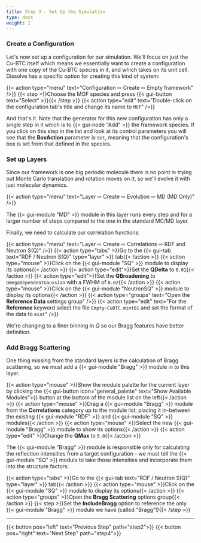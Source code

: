 ```yaml
---
title: Step 3 - Set Up the Simulation
type: docs
weight: 1
---
```


### Create a Configuration

Let's now set up a configuration for our simulation. We'll focus on just the Cu-BTC itself which means we essentially want to create a configuration with one copy of the Cu-BTC species in it, and which takes on its unit cell. Dissolve has a specific option for creating this kind of system:

{{< action type="menu" text="Configuration &#8680; Create &#8680; Empty framework" />}}
{{< step >}}Choose the MOF species and press {{< gui-button text="Select" >}}{{< /step >}}
{{< action type="edit" text="Double-click on the configuration tab's title and change its name to `MOF`" />}}

And that's it. Note that the generator for this new configuration has only a single step in it which is to {{< gui-node "Add" >}} the framework species. If you click on this step in the list and look at its control parameters you will see that the **BoxAction** parameter is `Set`, meaning that the configuration's box is set from that defined in the species.

### Set up Layers

Since our framework is one big periodic molecule there is no point in trying out Monte Carlo translation and rotation moves on it, so we'll evolve it with just molecular dynamics.

{{< action type="menu" text="Layer &#8680; Create &#8680; Evolution &#8680; MD (MD Only)" />}}

The {{< gui-module "MD" >}} module in this layer runs every step and for a larger number of steps compared to the one in the standard MC/MD layer.

Finally, we need to calculate our correlation functions:

{{< action type="menu" text="Layer &#8680; Create &#8680; Correlations &#8680; RDF and Neutron S(Q)" />}}
{{< action type="tabs" >}}Go to the {{< gui-tab text="RDF / Neutron S(Q)" type="layer" >}} tab{{< /action >}}
{{< action type="mouse" >}}Click on the {{< gui-module "SQ" >}} module to display its options{{< /action >}}
{{< action type="edit">}}Set the **QDelta** to `0.01`{{< /action >}}
{{< action type="edit">}}Set the **QBroadening** to `OmegaDependentGaussian` with a FWHM of `0.02`{{< /action >}}
{{< action type="mouse" >}}Click on the {{< gui-module "NeutronSQ" >}} module to display its options{{< /action >}}
{{< action type="groups" text="Open the **Reference Data** settings group" />}}
{{< action type="edit" text="For the **Reference** keyword select the file `Empty-CuBTC.mint01` and set the format of the data to `mint`" />}}

We're changing to a finer binning in $Q$ so our Bragg features have better definition.

### Add Bragg Scattering

One thing missing from the standard layers is the calculation of Bragg scattering, so we must add a {{< gui-module "Bragg" >}} module in to this layer.

{{< action type="mouse" >}}Show the module palette for the current layer by clicking the {{< gui-button icon="general_palette" text="Show Available Modules">}} button at the bottom of the module list on the left{{< /action >}}
{{< action type="mouse" >}}Drag a {{< gui-module "Bragg" >}} module from the **Correlations** category up to the module list, placing it in-between the existing {{< gui-module "RDF" >}} and {{< gui-module "SQ" >}} modules{{< /action >}}
{{< action type="mouse" >}}Select the new {{< gui-module "Bragg" >}} module to show its options{{< /action >}}
{{< action type="edit" >}}Change the **QMax** to `5.0`{{< /action >}}

The {{< gui-module "Bragg" >}} module is responsible only for calculating the reflection intensities from a target configuration - we must tell the {{< gui-module "SQ" >}} module to take those intensities and incorporate them into the structure factors:

{{< action type="tabs" >}}Go to the {{< gui-tab text="RDF / Neutron S(Q)" type="layer" >}} tab{{< /action >}}
{{< action type="mouse" >}}Click on the {{< gui-module "SQ" >}} module to display its options{{< /action >}}
{{< action type="groups" >}}Open the **Bragg Scattering** options group{{< /action >}}
{{< step >}}Set the **IncludeBragg** option to reference the only {{< gui-module "Bragg" >}} module we have (called "Bragg"!){{< /step >}}

 * * *
{{< button pos="left" text="Previous Step" path="step2">}}
{{< button pos="right" text="Next Step" path="step4">}}
